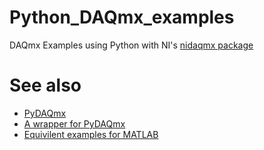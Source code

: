 # Python_DAQmx_examples
DAQmx Examples using Python with NI's [nidaqmx package](https://github.com/ni/nidaqmx-python)




# See also
* [PyDAQmx](https://pythonhosted.org/PyDAQmx/index.html)
* [A wrapper for PyDAQmx](https://github.com/petebachant/daqmx)
* [Equivilent examples for MATLAB](https://github.com/tenss/MATLAB_DAQmx_examples)

